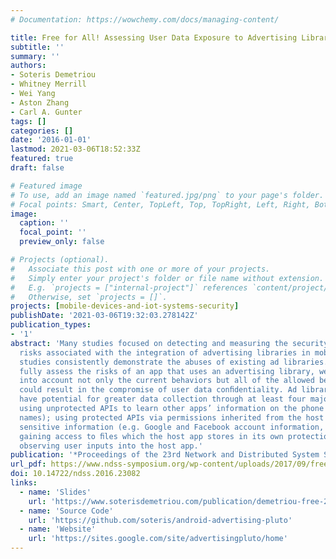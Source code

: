 ```yaml
---
# Documentation: https://wowchemy.com/docs/managing-content/

title: Free for All! Assessing User Data Exposure to Advertising Libraries on Android
subtitle: ''
summary: ''
authors:
- Soteris Demetriou
- Whitney Merrill
- Wei Yang
- Aston Zhang
- Carl A. Gunter
tags: []
categories: []
date: '2016-01-01'
lastmod: 2021-03-06T18:52:33Z
featured: true
draft: false

# Featured image
# To use, add an image named `featured.jpg/png` to your page's folder.
# Focal points: Smart, Center, TopLeft, Top, TopRight, Left, Right, BottomLeft, Bottom, BottomRight.
image:
  caption: ''
  focal_point: ''
  preview_only: false

# Projects (optional).
#   Associate this post with one or more of your projects.
#   Simply enter your project's folder or file name without extension.
#   E.g. `projects = ["internal-project"]` references `content/project/deep-learning/index.md`.
#   Otherwise, set `projects = []`.
projects: [mobile-devices-and-iot-systems-security]
publishDate: '2021-03-06T19:32:03.278142Z'
publication_types:
- '1'
abstract: 'Many studies focused on detecting and measuring the security and privacy
  risks associated with the integration of advertising libraries in mobile apps. These
  studies consistently demonstrate the abuses of existing ad libraries. However, to
  fully assess the risks of an app that uses an advertising library, we need to take
  into account not only the current behaviors but all of the allowed behaviors that
  could result in the compromise of user data conﬁdentiality. Ad libraries on Android
  have potential for greater data collection through at least four major channels:
  using unprotected APIs to learn other apps’ information on the phone (e.g., app
  names); using protected APIs via permissions inherited from the host app to access
  sensitive information (e.g. Google and Facebook account information, geo locations);
  gaining access to ﬁles which the host app stores in its own protection domain; and
  observing user inputs into the host app.'
publication: '*Proceedings of the 23rd Network and Distributed System Security Symposium (NDSS ''16)*. *Acceptance rate=15.4%(60/389).*'
url_pdf: https://www.ndss-symposium.org/wp-content/uploads/2017/09/free-for-all-assessing-user-data-exposure-advertising-libraries-android.pdf
doi: 10.14722/ndss.2016.23082
links:
  - name: 'Slides'
    url: 'https://www.soterisdemetriou.com/publication/demetriou-free-2016/ndss2016-slides.pdf'
  - name: 'Source Code'
    url: 'https://github.com/soteris/android-advertising-pluto'
  - name: 'Website'
    url: 'https://sites.google.com/site/advertisingpluto/home'
---
```

